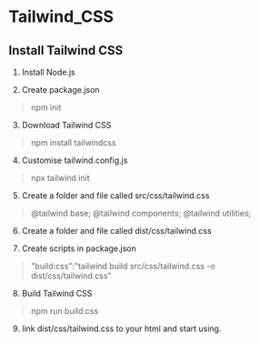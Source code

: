 # Tailwind_CSS

## Install Tailwind CSS
1. Install Node.js

2. Create package.json
> npm init

3. Download Tailwind CSS
> npm install tailwindcss 

4. Customise tailwind.config.js 
> npx tailwind init

5. Create a folder and file called src/css/tailwind.css
> @tailwind base;
> @tailwind components;
> @tailwind utilities;

6. Create a folder and file called dist/css/tailwind.css

7. Create scripts in package.json
> "build:css":"tailwind build src/css/tailwind.css -o dist/css/tailwind.css"

8. Build Tailwind CSS
> npm run build:css

9. link dist/css/tailwind.css to your html and start using.


